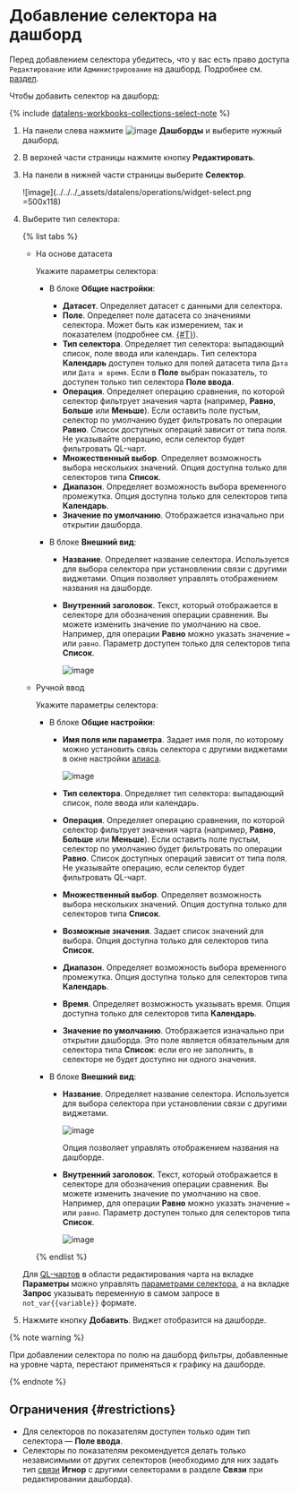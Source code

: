 # Добавление селектора на дашборд


Перед добавлением селектора убедитесь, что у вас есть право доступа `Редактирование` или `Администрирование` на дашборд. Подробнее см. [раздел](../../security/index.md).


Чтобы добавить селектор на дашборд:


{% include [datalens-workbooks-collections-select-note](../../../_includes/datalens/operations/datalens-workbooks-collections-select-note.md) %}


1. На панели слева нажмите ![image](../../../_assets/datalens/dashboard-0523.svg) **Дашборды** и выберите нужный дашборд.
1. В верхней части страницы нажмите кнопку **Редактировать**.
1. На панели в нижней части страницы выберите **Селектор**.

   ![image](../../../_assets/datalens/operations/widget-select.png =500x118)

1. Выберите тип селектора:

   {% list tabs %}

   - На основе датасета

     Укажите параметры селектора:

     * В блоке **Общие настройки**:

       * **Датасет**. Определяет датасет с данными для селектора.
       * **Поле**. Определяет поле датасета со значениями селектора. Может быть как измерением, так и показателем (подробнее см. [{#T}](../../concepts/dataset/data-model.md#field)).
       * **Тип селектора**. Определяет тип селектора: выпадающий список, поле ввода или календарь. Тип селектора **Календарь** доступен только для полей датасета типа `Дата` или `Дата и время`. Если в **Поле** выбран показатель, то доступен только тип селектора **Поле ввода**.
       * **Операция**. Определяет операцию сравнения, по которой селектор фильтрует значения чарта (например, **Равно**, **Больше** или **Меньше**). Если оставить поле пустым, селектор по умолчанию будет фильтровать по операции **Равно**. Список доступных операций зависит от типа поля. Не указывайте операцию, если селектор будет фильтровать QL-чарт.
       * **Множественный выбор**. Определяет возможность выбора нескольких значений. Опция доступна только для селекторов типа **Список**.
       * **Диапазон**. Определяет возможность выбора временного промежутка. Опция доступна только для селекторов типа **Календарь**.
       * **Значение по умолчанию**. Отображается изначально при открытии дашборда.

     * В блоке **Внешний вид**:

       * **Название**. Определяет название селектора. Используется для выбора селектора при установлении связи с другими виджетами. Опция позволяет управлять отображением названия на дашборде.
       * **Внутренний заголовок**. Текст, который отображается в селекторе для обозначения операции сравнения. Вы можете изменить значение по умолчанию на свое. Например, для операции **Равно** можно указать значение `=` или `равно`. Параметр доступен только для селекторов типа **Список**.  

         ![image](../../../_assets/datalens/selector-settings/selector-operation-title.png)

   - Ручной ввод

     Укажите параметры селектора:

     * В блоке **Общие настройки**:

       * **Имя поля или параметра**. Задает имя поля, по которому можно установить связь селектора с другими виджетами в окне настройки [алиаса](create-alias.md).

         ![image](../../../_assets/datalens/selector-settings/field-name.png)

       * **Тип селектора**. Определяет тип селектора: выпадающий список, поле ввода или календарь.
       * **Операция**. Определяет операцию сравнения, по которой селектор фильтрует значения чарта (например, **Равно**, **Больше** или **Меньше**). Если оставить поле пустым, селектор по умолчанию будет фильтровать по операции **Равно**. Список доступных операций зависит от типа поля. Не указывайте операцию, если селектор будет фильтровать QL-чарт.
       * **Множественный выбор**. Определяет возможность выбора нескольких значений. Опция доступна только для селекторов типа **Список**.
       * **Возможные значения**. Задает список значений для выбора. Опция доступна только для селекторов типа **Список**.
       * **Диапазон**. Определяет возможность выбора временного промежутка. Опция доступна только для селекторов типа **Календарь**.
       * **Время**. Определяет возможность указывать время. Опция доступна только для селекторов типа **Календарь**.
       * **Значение по умолчанию**. Отображается изначально при открытии дашборда. Это поле является обязательным для селектора типа **Список**: если его не заполнить, в селекторе не будет доступно ни одного значения.

     * В блоке **Внешний вид**:

       * **Название**. Определяет название селектора. Используется для выбора селектора при установлении связи с другими виджетами. 

         ![image](../../../_assets/datalens/selector-settings/caption.png)

         Опция позволяет управлять отображением названия на дашборде.

       * **Внутренний заголовок**. Текст, который отображается в селекторе для обозначения операции сравнения. Вы можете изменить значение по умолчанию на свое. Например, для операции **Равно** можно указать значение `=` или `равно`. Параметр доступен только для селекторов типа **Список**. 

         ![image](../../../_assets/datalens/selector-settings/selector-operation-title.png)


     {% endlist %}

   Для [QL-чартов](../../concepts/chart/index.md#sql-charts) в области редактирования чарта на вкладке **Параметры** можно управлять [параметрами селектора](../chart/create-sql-chart.md#selector-parameters), а на вкладке **Запрос** указывать переменную в самом запросе в `not_var{{variable}}` формате.

1. Нажмите кнопку **Добавить**. Виджет отобразится на дашборде.

{% note warning %}

При добавлении селектора по полю на дашборд фильтры, добавленные на уровне чарта, перестают применяться к графику на дашборде.

{% endnote %}

## Ограничения {#restrictions}

* Для селекторов по показателям доступен только один тип селектора — **Поле ввода**.
* Селекторы по показателям рекомендуется делать только независимыми от других селекторов (необходимо для них задать тип [связи](../../dashboard/link.md) **Игнор** с другими селекторами в разделе **Связи** при редактировании дашборда).
